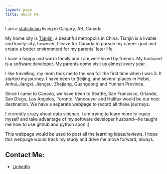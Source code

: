 ```yaml
---
layout: page
title: About Me
---
```

I am a [statistician](https://www.linkedin.com/pub/yukun-zhang/35/83b/892) living in Calgary, AB, Canada. 


My home city is [Tianjin](https://www.google.ca/search?q=tianjin&oq=tianjin&aqs=chrome..69i57j69i60l4j69i61.900j0j7&sourceid=chrome&es_sm=122&ie=UTF-8), a beautiful metropolis in China. Tianjin is a livable and lovely city, however, I leave for Canada to pursue my career goal and create a better environment for my parents' later life.

I have a happy and warm family and I am well-loved by friends. My husband is a software developer. My parents come visit us almost every year.

I like travelling, my mom took me to the sea for the first time when I was 3. It started my journey. I have been to Beijing, and several places in Hebei, Anhui,Jiangxi, Jiangsu, Zhejiang, Guangdong and Yunnan Province.

Since I came to Canada, we have been to Seattle, San Francisco, Orlando, San Diego, Los Angeles, Toronto, Vancouver and Halifax would be our next destination. We have a separate webpage to record all these journeys. 

I currently crazy about data science. I am trying to learn more to equip myself and take advantage of my software developer husband--he taught me how to use github and python soon :)

This webpage would be used to post all the learning ideas/reviews. I hope this webpage would track my study and drive me move forward, always.



## Contact Me:

* [LinkedIn](https://www.linkedin.com/pub/yukun-zhang/35/83b/892)
